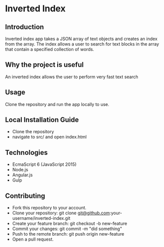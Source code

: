 # Inverted Index


## Introduction

Inverted index app takes a JSON array of text objects and creates an index from the array. The index allows a user to search for text blocks in the array that contain a specified collection of words. 

## Why the project is useful

An inverted index allows the user to perform very fast text search

## Usage

Clone the repository and run the app locally to use.

## Local Installation Guide
* Clone the repository
* navigate to src/ and open index.html

## Technologies

* EcmaScript 6 (JavaScript 2015)
* Node.js
* Angular.js
* Gulp


## Contributing

* Fork this repository to your account.
* Clone your repository: git clone git@github.com:your-username/inverted-index.git
* Create your feature branch: git checkout -b new-feature
* Commit your changes: git commit -m "did something"
* Push to the remote branch: git push origin new-feature
* Open a pull request.